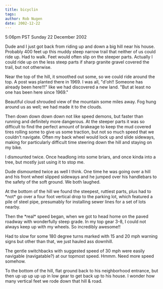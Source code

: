 ```yaml
---
title: bicyclin
tags: 
author: Rob Nugen
date: 2002-12-22
---
```


<p class=date>5:06pm PST Sunday 22 December 2002</p>

<p>Dude and I just got back from riding up and down a big hill near
his house.  Probably 400 feet up this muddy steep narrow trail that
neither of us could ride up.  Had to walk.  Feet would often slip on
the steeper parts.  Actually I could ride up on the less steep parts
if sharp granite gravel covered the trail, but not otherwise.</p>

<p>Near the top of the hill, it smoothed out some, so we could ride
around the top.  A post was planted there in 1969.  I was all, "d'oh!!
Someone has already been here!!!" like we had discovered a new land.
"But at least no one has been here since 1969."</p>

<p>Beautiful cloud shrouded view of the mountain some miles away.
Fog hung around us as well; we had made it to the clouds.</p>

<p>Then down down down down not like speed demons, but faster than
running and definitely more dangerous.  At the steeper parts it was so
difficult to find the perfect amount of brakeage to keep the mud
covered tires rolling some to give us some traction, but not so much
speed that we couldn't navigate.  Often my back wheel would lock up
and slide sideways, making for particularly difficult time steering
down the hill and staying on my bike.</p>

<p>I dismounted twice.  Once headlong into some briars, and once kinda
into a tree, but mostly just using it to stop me.</p>

<p>Dude dismounted twice as well I think.  One time he was going over
a hill and his front wheel slipped sideways and he jumped over his
handlebars to the safety of the soft ground.  We both laughed.</p>

<p>At the bottom of the hill we found the steepest, ruttiest parts,
plus had to *not* go over a four foot vertical drop to the parking
lot, which featured a pile of steel pipe, presumably for installing
sewer lines for a set of lots nearby.</p>

<p>Then the *real* speed began, when we got to head home on the paved
roadway with wonderfully steep grade.  In my top gear 3-8, I could not
always keep up with my wheels.  So incredibly awesome!!</p>

<p>Had to slow for some 180 degree turns marked with 15 and 20 mph
warning signs but other than that, we just hauled ass downhill.</p>

<p>The gentle switchbacks with suggested speed of 30 mph were easily
navigable (navigatable?)  at our topmost speed.  Hmmm.  Need more
speed somehow.</p>

<p>To the bottom of the hill, flat ground back to his neighborhood
entrance, but then up up up up up in low gear to get back up to his
house.  I wonder how many vertical feet we rode down that hill &
road.</p>
